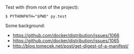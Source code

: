 Test with (from root of the project):

```
$ PYTHONPATH="$PWD" py.test
```

Some background:

 * https://github.com/docker/distribution/issues/1066
 * https://github.com/docker/distribution/issues/1065
 * http://blog.tomecek.net/post/get-digest-of-a-manifest/
